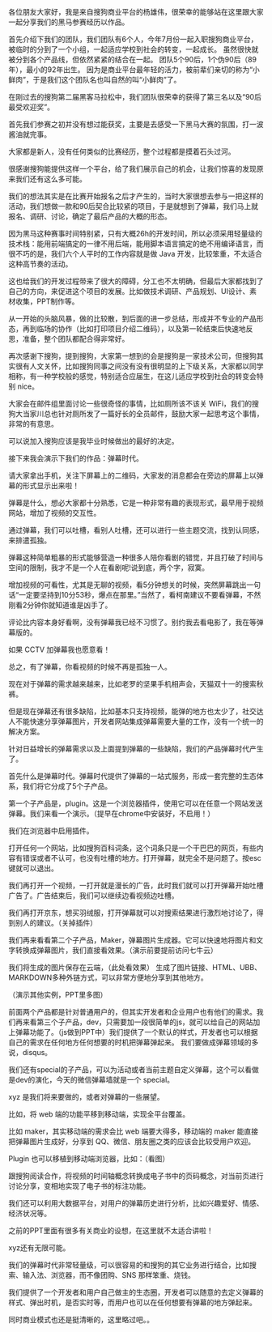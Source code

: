 各位朋友大家好，我是来自搜狗商业平台的杨雄伟，很荣幸的能够站在这里跟大家一起分享我们的黑马参赛经历以作品。

首先介绍下我们的团队，我们团队有6个人，今年7月份一起入职搜狗商业平台，被临时的分到了一个小组，一起适应学校到社会的转变，一起成长。
虽然很快就被分到各个产品线，但依然紧紧的结合在一起。
团队5个90后，1个伪90后（89年），最小的92年出生。
因为是商业平台最年轻的活力，被前辈们亲切的称为“小鲜肉”，于是我们这个团队名也叫自然的叫“小鲜肉”了。

在刚过去的搜狗第二届黑客马拉松中，我们团队很荣幸的获得了第三名以及“90后最受欢迎奖”。

首先我们参赛之初并没有想过能获奖，主要是去感受一下黑马大赛的氛围，打一波酱油就完事。

大家都是新人，没有任何类似的比赛经历，整个过程都是摸着石头过河。


很感谢搜狗能提供这样一个平台，给了我们展示自己的机会，让我们惊喜的发现原来我们还有这么多可能。


我们的想法其实是在比赛开始报名之后才产生的，当时大家很想去参与一把这样的活动，我们想做一款和90后契合比较紧的项目，于是就想到了弹幕，我们马上就报名、调研、讨论，确定了最后产品的大概的形态。

因为黑马这种赛事时间特别紧，只有大概26h的开发时间，所以必须采用轻量级的技术栈：能用前端搞定的一律不用后端，能用脚本语言搞定的绝不用编译语言，而很不巧的是，我们六个人平时的工作内容就是做 Java 开发，比较笨重，不太适合这种高节奏的活动。

这也给我们的开发过程带来了很大的障碍，分工也不太明确，但最后大家都找到了自己的方向，来促进这个项目的发展。比如做技术调研、产品规划、UI设计、素材收集，PPT制作等。

从一开始的头脑风暴，做的比较散，到后面的进一步总结，形成并不专业的产品形态，再到临场的协作（比如打印项目介绍二维码），以及第一轮结束后快速地反思，准备，整个团队都配合得非常好。

再次感谢下搜狗，提到搜狗，大家第一想到的会是搜狗是一家技术公司，但搜狗其实很有人文关怀，比如搜狗同事之间没有没有很明显的上下级关系，大家都以同学相称，有一种学校般的感觉，特别适合应届生，在这儿适应学校到社会的转变会特别 nice。

大家会在邮件组里面讨论一些很奇怪的事情，比如厕所该不该关 WiFi，我们的搜狗大当家川总也针对厕所发了一篇好长的全员邮件，鼓励大家一起思考这个事情，非常的有意思。

可以说加入搜狗应该是我毕业时候做出的最好的决定。

接下来我会演示下我们的作品：弹幕时代。

请大家拿出手机，关注下屏幕上的二维码，大家发的消息都会在旁边的屏幕上以弹幕的形式显示出来啦！



弹幕是什么，想必大家都十分熟悉，它是一种非常有趣的表现形式，最早用于视频网站，增加了视频的交互性。

通过弹幕，我们可以吐槽，看别人吐槽，还可以进行一些主题交流，找到认同感，来排遣孤独。

弹幕这种简单粗暴的形式能够营造一种很多人陪你看剧的错觉，并且打破了时间与空间的限制，我才不是一个人在看剧呢!说到底，两个字，寂寞。

增加视频的可看性，尤其是无聊的视频，看5分钟想关的时候，突然屏幕跳出一句话“一定要坚持到10分53秒，爆点在那里。”当然了，看柯南建议不要看弹幕，不然刚看2分钟你就知道谁是凶手了。

评论比内容本身好看啊，没有弹幕我已经不习惯了。别约我去看电影了，我在等弹幕版的。

如果 CCTV 加弹幕我也愿意看！

总之，有了弹幕，你看视频的时候不再是孤独一人。



现在对于弹幕的需求越来越来，比如老罗的坚果手机相声会，天猫双十一的搜索秋裤。

但是现在弹幕还有很多缺陷，比如基本只支持视频，能弹的地方也太少了，社交达人不能快速分享弹幕图片，开发者网站集成弹幕需要大量的工作，没有一个统一的解决方案。


针对日益增长的弹幕需求以及上面提到弹幕的一些缺陷，我们的产品弹幕时代产生了。

首先什么是弹幕时代。弹幕时代提供了弹幕的一站式服务，形成一套完整的生态体系，我们将它分成了5个子产品。


第一个子产品是，plugin。这是一个浏览器插件，使用它可以在任意一个网站发送弹幕。我们来看一个演示。（提早在chrome中安装好，不启用！）

我们在浏览器中启用插件。

打开任何一个网站，比如搜狗百科词条，这个词条只是一个干巴巴的网页，有些内容有错误或者不认可，也没有吐槽的地方。打开弹幕，就完全不是问题了。按esc键就可以退出。

我们再打开一个视频，一打开就是漫长的广告，此时我们就可以打开弹幕开始吐槽广告了。广告结束后，我们可以继续边看视频边吐槽。

我们再打开京东，想买羽绒服，打开弹幕就可以对搜索结果进行激烈地讨论了，得到别人的建议。（关掉插件）



我们再来看看第二个子产品，Maker，弹幕图片生成器。它可以快速地将图片和文字转换成弹幕图片，我们直接看效果。（演示前要提前访问七牛云）

我们将生成的图片保存在云端，（此处看效果） 生成了图片链接、HTML、UBB、MARKDOWN多种外链方式，可以非常方便地分享到其他地方。

（演示其他实例，PPT里多图）



前面两个产品都是针对普通用户的，但其实开发者和企业用户也有他们的需求。我们再来看第三个子产品，dev，只需要加一段很简单的js，就可以给自己的网站加上弹幕功能了。（js做到PPT中）我们提供了一个默认的样式，开发者也可以根据自己的需求在任何地方任何想要的时机把弹幕弹起来。
我们要做成弹幕领域的多说，disqus。

我们还有special的子产品，可以为活动或者当前主题自定义弹幕，这个可以看做是dev的演化，今天的微信弹幕墙就是一个 special。
 

xyz 是我们将来要做的，或者对弹幕的一些展望。

比如，将 web 端的功能平移到移动端，实现全平台覆盖。

比如 maker，其实移动端的需求会比 web 端要大得多，移动端的 maker 能直接把弹幕图片生成好，分享到 QQ、微信、朋友圈之类的应该会比较受用户欢迎。

Plugin 也可以移植到移动端浏览器，比如：（看图）

跟搜狗阅读合作，将视频的时间轴概念转换成电子书中的页码概念，对当前页进行讨论分享，变相地实现了电子书的标注功能。

我们还可以利用大数据平台，对用户的弹幕历史进行分析，比如兴趣爱好、情感、经济状况等。

之前的PPT里面有很多有关商业的设想，在这里就不太适合讲啦！

xyz还有无限可能。

我们的弹幕时代非常轻量级，可以很容易的和搜狗的其它业务进行结合，比如搜索、输入法、浏览器，而不像团购、SNS 那样笨重、烧钱。

我们提供了一个开发者和用户自己做主的生态圈，开发者可以随意的去定义弹幕的样式、弹出时机，是否实时等，而用户也可以在任何想要有弹幕的地方弹起来。

同时商业模式也还是挺清晰的，这里略过吧。。


